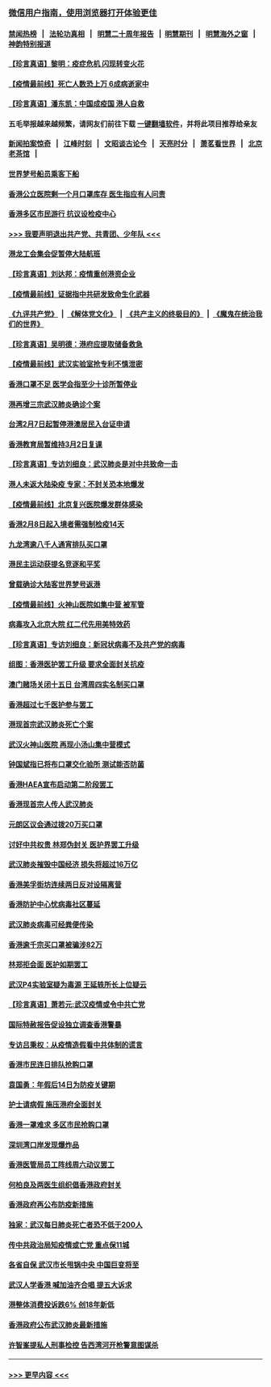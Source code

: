 ### [微信用户指南，使用浏览器打开体验更佳](https://github.com/gfw-breaker/banned-news1/blob/master/indexes/wechat-guide.md?t=0)
#### [禁闻热榜](热点新闻.md?t=0)  &nbsp;&nbsp;|&nbsp;&nbsp; [法轮功真相](https://github.com/gfw-breaker/truth/blob/master/README.md?t=0) &nbsp;&nbsp;|&nbsp;&nbsp; [明慧二十周年报告](https://github.com/gfw-breaker/mh-reports/blob/master/README.md?t=0) &nbsp;&nbsp;|&nbsp;&nbsp;[明慧期刊](https://github.com/gfw-breaker/mh-qikan) &nbsp;&nbsp;|&nbsp;&nbsp; [明慧海外之窗](https://github.com/gfw-breaker/mh-news/blob/master/README.md?t=0) &nbsp;&nbsp;|&nbsp;&nbsp; [神韵特别报道](https://github.com/gfw-breaker/mh-news/blob/master/shenyun.md?t=0)
#### [【珍言真语】黎明：疫症危机 闪现转变火花](../pages/nsc415/n11859199.md?t=02110755) 
#### [【疫情最前线】死亡人数恐上万 6成病逝家中](../pages/nsc415/n11856687.md?t=02110755) 
#### [【珍言真语】潘东凯：中国成疫国 港人自救](../pages/nsc415/n11856962.md?t=02110755) 
#### 五毛举报越来越频繁，请网友们前往下载 [一键翻墙软件](https://github.com/gfw-breaker/ssr-accounts)，并将此项目推荐给亲友
#### [新闻拍案惊奇](https://github.com/gfw-breaker/banned-news1/blob/master/pages/link4.md) &nbsp;&nbsp;|&nbsp;&nbsp; [江峰时刻](https://github.com/gfw-breaker/banned-news1/blob/master/pages/link4.md) &nbsp;&nbsp;|&nbsp;&nbsp; [文昭谈古论今](https://github.com/gfw-breaker/banned-news1/blob/master/pages/link4.md) &nbsp;&nbsp;|&nbsp;&nbsp; [天亮时分](https://github.com/gfw-breaker/banned-news1/blob/master/pages/link4.md) &nbsp;&nbsp;|&nbsp;&nbsp; [萧茗看世界](https://github.com/gfw-breaker/banned-news1/blob/master/pages/link4.md) &nbsp;&nbsp;|&nbsp;&nbsp; [北京老茶馆](https://github.com/gfw-breaker/banned-news1/blob/master/pages/link4.md) &nbsp;&nbsp;|&nbsp;&nbsp; 
#### [世界梦号船员乘客下船](../pages/nsc415/n11856883.md?t=02110755) 
#### [香港公立医院剩一个月口罩库存 医生指应有人问责](../pages/nsc415/n11856875.md?t=02110755) 
#### [香港多区市民游行 抗议设检疫中心](../pages/nsc415/n11856866.md?t=02110755) 
#### [>>> 我要声明退出共产党、共青团、少年队 <<<](https://github.com/begood0513/goodnews/blob/master/quit/letter.md) 
#### [港龙工会集会促暂停大陆航班](../pages/nsc415/n11856840.md?t=02110755) 
#### [【珍言真语】刘达邦：疫情重创港资企业](../pages/nsc415/n11854274.md?t=02110755) 
#### [【疫情最前线】证据指中共研发致命生化武器](../pages/nsc415/n11853087.md?t=02110755) 
#### [《九评共产党》](https://github.com/begood0513/9ping.md/blob/master/README.md) &nbsp;|&nbsp; [《解体党文化》](../../../../jtdwh.md/blob/master/README.md)  &nbsp;|&nbsp; [《共产主义的终极目的》](../../../../gczydzjmd.md/blob/master/README.md) &nbsp;|&nbsp; [《魔鬼在统治我们的世界》](../../../../mgztzwmdsj.md/blob/master/README.md) 
#### [【珍言真语】吴明德：港府应提取储备救急](../pages/nsc415/n11852734.md?t=02110755) 
#### [【疫情最前线】武汉实验室抢专利不慎泄密](../pages/nsc415/n11850310.md?t=02110755) 
#### [香港口罩不足 医学会指至少十诊所暂停业](../pages/nsc415/n11850301.md?t=02110755) 
#### [港再增三宗武汉肺炎确诊个案](../pages/nsc415/n11850328.md?t=02110755) 
#### [台湾2月7日起暂停港澳居民入台证申请](../pages/nsc415/n11850304.md?t=02110755) 
#### [香港教育局暂维持3月2日复课](../pages/nsc415/n11850260.md?t=02110755) 
#### [【珍言真语】专访刘细良：武汉肺炎是对中共致命一击](../pages/nsc415/n11849934.md?t=02110755) 
#### [港人未返大陆染疫 专家：不封关恐本地爆发](../pages/nsc415/n11848021.md?t=02110755) 
#### [【疫情最前线】北京复兴医院爆发群体感染](../pages/nsc415/n11847626.md?t=02110755) 
#### [香港2月8日起入境者需强制检疫14天](../pages/nsc415/n11847658.md?t=02110755) 
#### [九龙湾逾八千人通宵排队买口罩](../pages/nsc415/n11847647.md?t=02110755) 
#### [港民主运动获提名竞逐和平奖](../pages/nsc415/n11847633.md?t=02110755) 
#### [曾载确诊大陆客世界梦号返港](../pages/nsc415/n11847608.md?t=02110755) 
#### [【疫情最前线】火神山医院如集中营 被军管](../pages/nsc415/n11847524.md?t=02110755) 
#### [病毒攻入北京大院 红二代先用美特效药](../pages/nsc415/n11847427.md?t=02110755) 
#### [【珍言真语】专访刘细良：新冠状病毒不及共产党的病毒](../pages/nsc415/n11847164.md?t=02110755) 
#### [组图：香港医护罢工升级 要求全面封关抗疫](../pages/nsc415/n11844107.md?t=02110755) 
#### [澳门赌场关闭十五日 台湾周四实名制买口罩](../pages/nsc415/n11845083.md?t=02110755) 
#### [香港超过七千医护参与罢工](../pages/nsc415/n11845051.md?t=02110755) 
#### [港现首宗武汉肺炎死亡个案](../pages/nsc415/n11844998.md?t=02110755) 
#### [武汉火神山医院 再现小汤山集中营模式](../pages/nsc415/n11844763.md?t=02110755) 
#### [钟国斌指已将布口罩交化验所 测试能否防菌](../pages/nsc415/n11842783.md?t=02110755) 
#### [香港HAEA宣布启动第二阶段罢工](../pages/nsc415/n11842723.md?t=02110755) 
#### [香港现首宗人传人武汉肺炎](../pages/nsc415/n11842766.md?t=02110755) 
#### [元朗区议会通过拨20万买口罩](../pages/nsc415/n11842754.md?t=02110755) 
#### [讨好中共权贵 林郑伪封关 医护界罢工升级](../pages/nsc415/n11842359.md?t=02110755) 
#### [武汉肺炎摧毁中国经济 损失将超过16万亿](../pages/nsc415/n11839723.md?t=02110755) 
#### [香港美孚街坊连续两日反对设隔离营](../pages/nsc415/n11839962.md?t=02110755) 
#### [香港防护中心忧病毒社区蔓延](../pages/nsc415/n11839933.md?t=02110755) 
#### [武汉肺炎病毒可经粪便传染](../pages/nsc415/n11839939.md?t=02110755) 
#### [香港逾千宗买口罩被骗涉82万](../pages/nsc415/n11839914.md?t=02110755) 
#### [林郑拒会面 医护如期罢工](../pages/nsc415/n11839892.md?t=02110755) 
#### [武汉P4实验室疑为毒源 王延轶所长上位疑云](../pages/nsc415/n11835543.md?t=02110755) 
#### [【珍言真语】萧若元:武汉疫情或令中共亡党](../pages/nsc415/n11829394.md?t=02110755) 
#### [国际特赦报告促设独立调查香港警暴](../pages/nsc415/n11833845.md?t=02110755) 
#### [专访吕秉权：从疫情造假看中共体制的谎言](../pages/nsc415/n11833813.md?t=02110755) 
#### [香港市民连日排队抢购口罩](../pages/nsc415/n11833794.md?t=02110755) 
#### [袁国勇：年假后14日为防疫关键期](../pages/nsc415/n11831088.md?t=02110755) 
#### [护士请病假 施压港府全面封关](../pages/nsc415/n11831030.md?t=02110755) 
#### [香港一罩难求 多区市民抢购口罩](../pages/nsc415/n11831002.md?t=02110755) 
#### [深圳湾口岸发现爆炸品](../pages/nsc415/n11828802.md?t=02110755) 
#### [香港医管局员工阵线周六动议罢工](../pages/nsc415/n11828762.md?t=02110755) 
#### [何柏良及两医生组织倡香港政府封关](../pages/nsc415/n11828749.md?t=02110755) 
#### [香港政府再公布防疫新措施](../pages/nsc415/n11828716.md?t=02110755) 
#### [独家：武汉每日肺炎死亡者恐不低于200人](../pages/nsc415/n11828240.md?t=02110755) 
#### [传中共政治局知疫情或亡党 重点保11城](../pages/nsc415/n11828145.md?t=02110755) 
#### [各省自保 武汉市长甩锅中央 中国巨变将至](../pages/nsc415/n11828021.md?t=02110755) 
#### [武汉人学香港 喊加油齐合唱 提五大诉求](../pages/nsc415/n11827046.md?t=02110755) 
#### [港整体消费投诉跌6% 创18年新低](../pages/nsc415/n11817280.md?t=02110755) 
#### [香港政府公布武汉肺炎最新措施](../pages/nsc415/n11817152.md?t=02110755) 
#### [许智峯提私人刑事检控 告西湾河开枪警意图谋杀](../pages/nsc415/n11817132.md?t=02110755) 

----
#### [ >>> 更早内容 <<< ](../indexes/nsc415-earlier.md)
